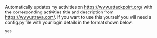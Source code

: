 Automatically updates my activities on https://www.attackpoint.org/ with the corresponding activities title and description from https://www.strava.com/.
If you want to use this yourself you will need a config.py file with your login details in the format shown below.
```
yes
```
